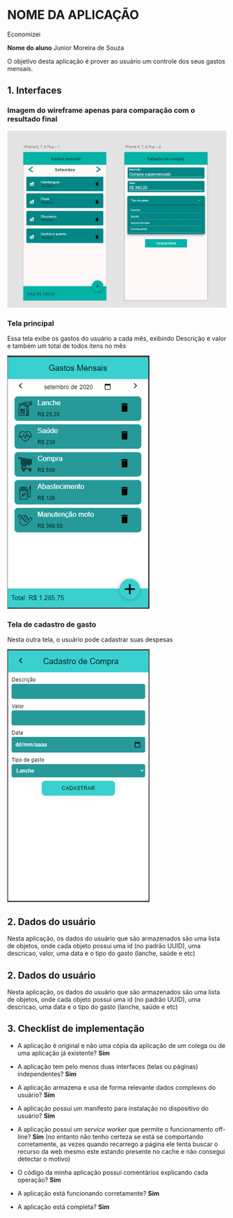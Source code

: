 # NOME DA APLICAÇÃO
Economizei

**Nome do aluno**
Junior Moreira de Souza

O objetivo desta aplicação é prover ao usuário um controle dos seus gastos mensais.

## 1. Interfaces

### Imagem do wireframe apenas para comparação com o resultado final

![Wireframe](https://github.com/jhunior244/economizei-pwa/blob/master/assets/wireframe.jpg?raw=true)

### Tela principal
Essa tela exibe os gastos do usuário a cada mês, exibindo Descrição e valor e também um total de todos itens no mês

![Tela Principal](https://github.com/jhunior244/economizei-pwa/blob/master/assets/tela1.PNG?raw=true)

### Tela de cadastro de gasto
Nesta outra tela, o usuário pode cadastrar suas despesas

![Tela de cadastro](https://github.com/jhunior244/economizei-pwa/blob/master/assets/tela2.PNG?raw=true)

## 2. Dados do usuário
Nesta aplicação, os dados do usuário que são armazenados são uma lista de objetos, 
onde cada objeto possui uma id (no padrão UUID), uma descricao, valor, uma data e o tipo do gasto (lanche, saúde e etc)

## 2. Dados do usuário
Nesta aplicação, os dados do usuário que são armazenados são uma lista de objetos, 
onde cada objeto possui uma id (no padrão UUID), uma descricao, uma data e o tipo do gasto (lanche, saúde e etc)

## 3. Checklist de implementação

- A aplicação é original e não uma cópia da aplicação de um colega ou de uma aplicação já existente? 
**Sim**

- A aplicação tem pelo menos duas interfaces (telas ou páginas) independentes? 
**Sim**

- A aplicação armazena e usa de forma relevante dados complexos do usuário? 
**Sim**

- A aplicação possui um manifesto para instalação no dispositivo do usuário? 
**Sim**

- A aplicação possui um _service worker_ que permite o funcionamento off-line? 
**Sim** (no entanto não tenho certeza se está se comportando corretamente, as vezes quando recarrego a 
página ele tenta buscar o recurso da web mesmo este estando presente no cache e não consegui detectar o motivo)

- O código da minha aplicação possui comentários explicando cada operação? 
**Sim**

- A aplicação está funcionando corretamente? 
**Sim**

- A aplicação está completa? 
**Sim**
